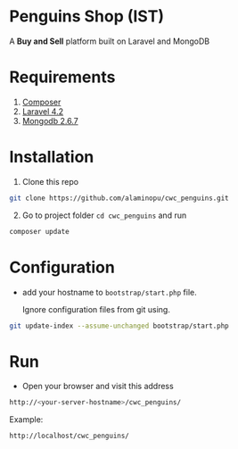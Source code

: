 # Penguins Shop (IST)

A **Buy and Sell** platform built on Laravel and MongoDB

# Requirements
1. [Composer](https://getcomposer.org/doc/00-intro.md#globally)
2. [Laravel 4.2](http://laravel.com/docs/4.2)
3. [Mongodb 2.6.7](https://www.mongodb.org/downloads)



# Installation
1. Clone this repo
```bash
git clone https://github.com/alaminopu/cwc_penguins.git
```
2. Go to project folder `cd cwc_penguins` and run
```bash
composer update
```



# Configuration

+ add your hostname to `bootstrap/start.php` file.

  Ignore configuration files from git using.
```bash
git update-index --assume-unchanged bootstrap/start.php
```


# Run
+ Open your browser and visit this address

```bash
http://<your-server-hostname>/cwc_penguins/
```
Example:

```bash
http://localhost/cwc_penguins/
```

